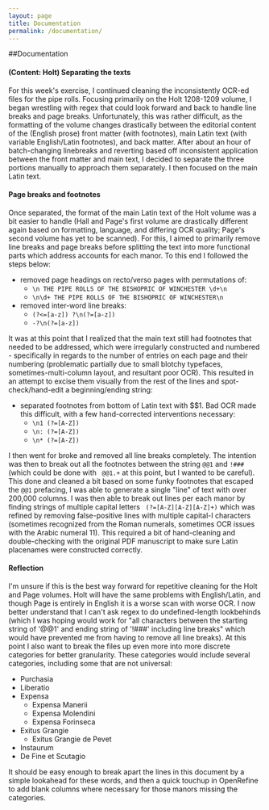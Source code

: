```yaml
---
layout: page
title: Documentation
permalink: /documentation/
---
```


##Documentation

#### (Content: Holt) Separating the texts
For this week's exercise, I continued cleaning the inconsistently OCR-ed files for the pipe rolls. Focusing primarily on the Holt 1208-1209 volume, I began wrestling with regex that could look forward and back to handle line breaks and page breaks. Unfortunately, this was rather difficult, as the formatting of the volume changes drastically between the editorial content of the (English prose) front matter (with footnotes), main Latin text (with variable English/Latin footnotes), and back matter. After about an hour of batch-changing linebreaks and reverting based off inconsistent application between the front matter and main text, I decided to separate the three portions manually to approach them separately. I then focused on the main Latin text.

#### Page breaks and footnotes
Once separated, the format of the main Latin text of the Holt volume was a bit easier to handle (Hall and Page's first volume are drastically different again based on formatting, language, and differing OCR quality; Page's second volume has yet to be scanned). For this, I aimed to primarily remove line breaks and page breaks before splitting the text into more functional parts which address accounts for each manor. To this end I followed the steps below:

- removed page headings on recto/verso pages with permutations of:
	- `\n THE PIPE ROLLS OF THE BISHOPRIC OF WINCHESTER \d+\n`
	- `\n\d+ THE PIPE ROLLS OF THE BISHOPRIC OF WINCHESTER\n` 
- removed inter-word line breaks:
	- `(?<=[a-z]) ?\n(?=[a-z])`
	- `-?\n(?=[a-z])`

It was at this point that I realized that the main text still had footnotes that needed to be addressed, which were irregularly constructed and numbered - specifically in regards to the number of entries on each page and their numbering (problematic partially due to small blotchy typefaces, sometimes-multi-column layout, and resultant poor OCR). This resulted in an attempt to excise them visually from the rest of the lines and spot-check/hand-edit a beginning/ending string:

- separated footnotes from bottom of Latin text with $$1. Bad OCR made this difficult, with a few hand-corrected interventions necessary:
	- `\n1 (?=[A-Z])`
	- `\n: (?=[A-Z])`
	- `\n* (?=[A-Z])`

I then went for broke and removed all line breaks completely. The intention was then to break out all the footnotes between the string `@@1` and `!###` (which could be done with ` @@1.+` at this point, but I wanted to be careful). This done and cleaned a bit based on some funky footnotes that escaped the `@@1` prefacing, I was able to generate a single "line" of text with over 200,000 columns. I was then able to break out lines per each manor by finding strings of multiple capital letters ` (?=[A-Z][A-Z][A-Z]+)` which was refined by removing false-positive lines with multiple capital-I characters (sometimes recognized from the Roman numerals, sometimes OCR issues with the Arabic numeral 11). This required a bit of hand-cleaning and double-checking with the original PDF manuscript to make sure Latin placenames were constructed correctly.

#### Reflection
I'm unsure if this is the best way forward for repetitive cleaning for the Holt and Page volumes. Holt will have the same problems with English/Latin, and though Page is entirely in English it is a worse scan with worse OCR. I now better understand that I can't ask regex to do undefined-length lookbehinds (which I was hoping would work for "all characters between the starting string of '@@1' and ending string of '!###' including line breaks" which would have prevented me from having to remove all line breaks). At this point I also want to break the files up even more into more discrete categories for better granularity. These categories would include several categories, including some that are not universal:
- Purchasia
- Liberatio
- Expensa
	- Expensa Manerii
	- Expensa Molendini
	- Expensa Forinseca
- Exitus Grangie
	- Exitus Grangie de Pevet
- Instaurum
- De Fine et Scutagio

It should be easy enough to break apart the lines in this document by a simple lookahead for these words, and then a quick touchup in OpenRefine to add blank columns where necessary for those manors missing the categories.

